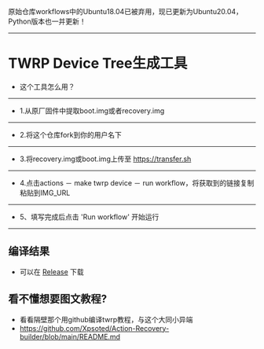 原始仓库workflows中的Ubuntu18.04已被弃用，现已更新为Ubuntu20.04，Python版本也一并更新！

-----

# TWRP Device Tree生成工具

- 这个工具怎么用？

-----

- 1.从原厂固件中提取boot.img或者recovery.img
  
-----

- 2.将这个仓库fork到你的用户名下

-----

- 3.将recovery.img或boot.img上传至 https://transfer.sh 

-----

- 4.点击actions － make twrp device － run workflow，将获取到的链接复制粘贴到IMG_URL

-----

 - 5、填写完成后点击 'Run workflow' 开始运行

-----
## 编译结果
- 可以在 [Release](../../releases) 下载

## 看不懂想要图文教程?
- 看看隔壁那个用github编译twrp教程，与这个大同小异端
- https://github.com/Xpsoted/Action-Recovery-builder/blob/main/README.md
